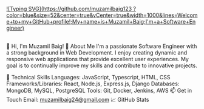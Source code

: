 [![Typing SVG](https://github.com/muzamilbaig123 ?color=blue&size=52&center=true&vCenter=true&width=1000&lines=Welcome+to+my+GitHub+profile!;My+name+is+Muzamil+Baig;I'm+a+Software+Engineer)](https://git.io/typing-svg)
 
<br/>
👋 Hi, I'm Muzamil Baig!
🚀 About Me
I'm a passionate Software Engineer with a strong background in Web Development. I enjoy creating dynamic and responsive web applications that provide excellent user experiences. My goal is to continually improve my skills and contribute to innovative projects.

💼 Technical Skills
Languages: JavaScript, Typescript, HTML, CSS
Frameworks/Libraries: React, Node.js, Express.js, Django
Databases: MongoDB, MySQL, PostgreSQL
Tools: Git, Docker, Jenkins, AWS
📫 Get in Touch
Email: muzamilbaig24@gmail.com
📈 GitHub Stats
